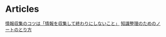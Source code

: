 # Articles

[情報収集のコツは「情報を収集して終わりにしないこと」](articles/情報収集のコツは「情報を収集して終わりにしないこと」.md)
[知識整理のためのノートのとり方](articles/知識整理のためのノートのとり方.md)